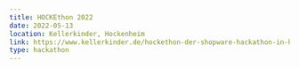 ```yaml
---
title: HOCKEthon 2022
date: 2022-05-13
location: Kellerkinder, Hockenheim
link: https://www.kellerkinder.de/hockethon-der-shopware-hackathon-in-hockenheim
type: hackathon
---
```

